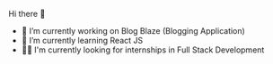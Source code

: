 Hi there 👋

- 🔭 I’m currently working on Blog Blaze (Blogging Application)
- 🌱 I’m currently learning React JS
- 🧑‍💼 I'm currently looking for internships in Full Stack Development
<!--- 🤔 I’m looking for help with ...
- 💬 Ask me about ...
- 📫 How to reach me: ...
- 😄 Pronouns: ...
- ⚡ Fun fact: ...
-->
